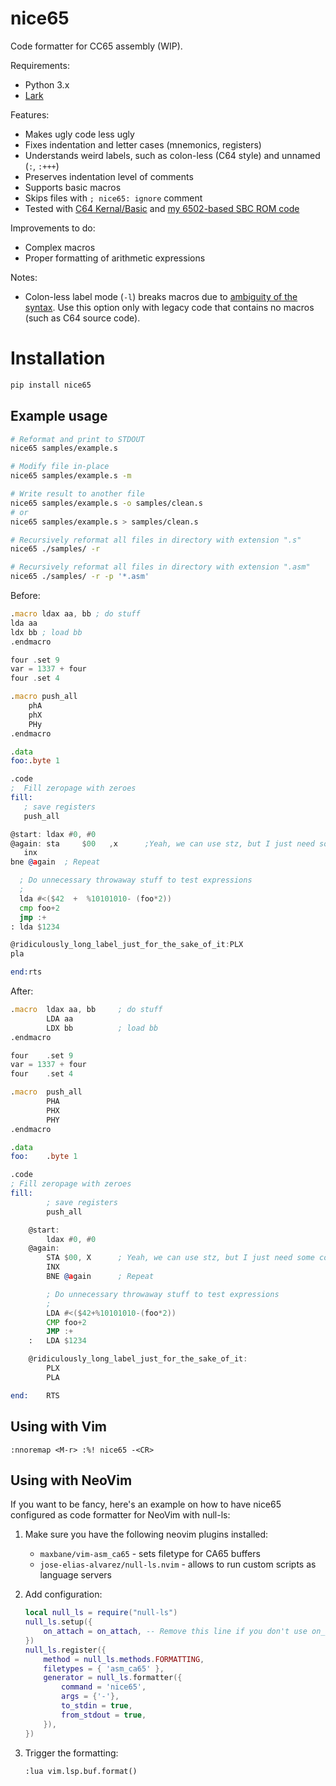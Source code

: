 # nice65
Code formatter for CC65 assembly (WIP).

Requirements:

- Python 3.x
- [Lark](https://github.com/lark-parser/lark)

Features:
- Makes ugly code less ugly
- Fixes indentation and letter cases (mnemonics, registers)
- Understands weird labels, such as colon-less (C64 style) and unnamed (`:`, `:+++`)
- Preserves indentation level of comments
- Supports basic macros
- Skips files with `; nice65: ignore` comment
- Tested with [C64 Kernal/Basic](https://github.com/mist64/c64rom) and [my 6502-based SBC ROM code](https://github.com/and3rson/deck65)

Improvements to do:
- Complex macros
- Proper formatting of arithmetic expressions

Notes:
- Colon-less label mode (`-l`) breaks macros due to [ambiguity of the syntax](https://github.com/cc65/cc65/discussions/2158#discussioncomment-6644905). Use this option only with legacy code that contains no macros (such as C64 source code).

# Installation

```sh
pip install nice65
```

## Example usage

```sh
# Reformat and print to STDOUT
nice65 samples/example.s

# Modify file in-place
nice65 samples/example.s -m

# Write result to another file
nice65 samples/example.s -o samples/clean.s
# or
nice65 samples/example.s > samples/clean.s

# Recursively reformat all files in directory with extension ".s"
nice65 ./samples/ -r

# Recursively reformat all files in directory with extension ".asm"
nice65 ./samples/ -r -p '*.asm'
```

Before:
```asm
.macro ldax aa, bb ; do stuff
lda aa
ldx bb ; load bb
.endmacro

four .set 9
var = 1337 + four
four .set 4

.macro push_all
    phA
    phX
    PHy
.endmacro

.data
foo:.byte 1

.code
;  Fill zeropage with zeroes
fill:
   ; save registers
   push_all

@start: ldax #0, #0
@again: sta     $00   ,x      ;Yeah, we can use stz, but I just need some code to test nice65!
   inx
bne @again  ; Repeat

  ; Do unnecessary throwaway stuff to test expressions
  ;
  lda #<($42  +  %10101010- (foo*2))
  cmp foo+2
  jmp :+
: lda $1234

@ridiculously_long_label_just_for_the_sake_of_it:PLX
pla

end:rts
```

After:
```asm
.macro  ldax aa, bb     ; do stuff
        LDA aa
        LDX bb          ; load bb
.endmacro

four    .set 9
var = 1337 + four
four    .set 4

.macro  push_all
        PHA
        PHX
        PHY
.endmacro

.data
foo:    .byte 1

.code
; Fill zeropage with zeroes
fill:
        ; save registers
        push_all

    @start:
        ldax #0, #0
    @again:
        STA $00, X      ; Yeah, we can use stz, but I just need some code to test nice65!
        INX
        BNE @again      ; Repeat

        ; Do unnecessary throwaway stuff to test expressions
        ;
        LDA #<($42+%10101010-(foo*2))
        CMP foo+2
        JMP :+
    :   LDA $1234

    @ridiculously_long_label_just_for_the_sake_of_it:
        PLX
        PLA

end:    RTS
```


## Using with Vim

```vim
:nnoremap <M-r> :%! nice65 -<CR>
```

## Using with NeoVim

If you want to be fancy, here's an example on how to have nice65 configured as code formatter for NeoVim with null-ls:

1. Make sure you have the following neovim plugins installed:
    - `maxbane/vim-asm_ca65` - sets filetype for CA65 buffers
    - `jose-elias-alvarez/null-ls.nvim` - allows to run custom scripts as language servers

2. Add configuration:

    ```lua
    local null_ls = require("null-ls")
    null_ls.setup({
        on_attach = on_attach, -- Remove this line if you don't use on_attach
    })
    null_ls.register({
        method = null_ls.methods.FORMATTING,
        filetypes = { 'asm_ca65' },
        generator = null_ls.formatter({
            command = 'nice65',
            args = {'-'},
            to_stdin = true,
            from_stdout = true,
        }),
    })
    ```

3. Trigger the formatting:

    ```vim
    :lua vim.lsp.buf.format()
    ```
